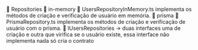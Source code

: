 📁 Repositories
  📁 in-memory
    📄 UsersRepositoryInMemory.ts implementa os métodos de criação e verificação de usuário em memória. 
  📁 prisma 
    📄 PrismaRepository.ts implementa os métodos de criação e verificação de usuário com o prisma. 
  📄 IUsersRepositories -> duas interfaces uma de criação e outra que virifica se o usuário existe, essa interface não implementa nada só cria o contrato
